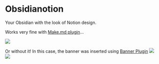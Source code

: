 # Obsidianotion

Your Obsidian with the look of Notion design. 

Works very fine with [Make.md plugin](https://github.com/Make-md/makemd)...

![](https://i.imgur.com/41P924w.png)

Or without it! In this case, the banner was inserted using [Banner Plugin](https://github.com/noatpad/obsidian-banners)
![](https://preview.redd.it/h0w58hgy69ka1.png?width=3262&format=png&auto=webp&v=enabled&s=0139f36a14ff8053ecad9ee6f3830bf616a05864)
![](https://preview.redd.it/npzwwdgy69ka1.png?width=3262&format=png&auto=webp&v=enabled&s=bd422785b903b3938cb033b7982a5c286dac2935)
